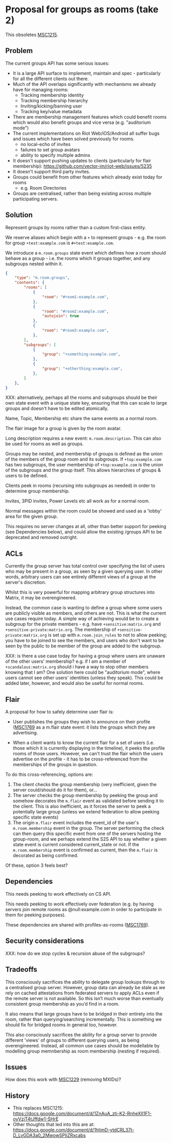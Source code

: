 # Proposal for groups as rooms (take 2)

This obsoletes [MSC1215](https://github.com/matrix-org/matrix-doc/issues/1215).

## Problem

The current groups API has some serious issues:
 * It is a large API surface to implement, maintain and spec - particularly for
   all the different clients out there.
 * Much of the API overlaps significantly with mechanisms we already have for
   managing rooms:
   * Tracking membership identity
   * Tracking membership hierarchy
   * Inviting/kicking/banning user
   * Tracking key/value metadata
 * There are membership management features which could benefit rooms which
   would also benefit groups and vice versa (e.g. "auditorium mode")
 * The current implementations on Riot Web/iOS/Android all suffer bugs and
   issues which have been solved previously for rooms.
   * no local-echo of invites
   * failures to set group avatars
   * ability to specify multiple admins
 * It doesn't support pushing updates to clients (particularly for flair
   membership): https://github.com/vector-im/riot-web/issues/5235
 * It doesn't support third party invites.
 * Groups could benefit from other features which already exist today for rooms
   * e.g. Room Directories
 * Groups are centralised, rather than being existing across multiple
   participating servers.

## Solution

Represent groups by rooms rather than a custom first-class entity.

We reserve aliases which begin with a `+` to represent groups - e.g. the room
for group `+test:example.com` is `#+test:example.com`.

We introduce a `m.room.groups` state event which defines how a room should
behave as a group - i.e. the rooms which it groups together, and any subgroups
nested within it.

```json
{
    "type": "m.room.groups",
    "contents": {
        "rooms": [
            {
                "room": "#room1:example.com",
            },
            {
                "room": "#room2:example.com",
                "autojoin": true
            },
            {
                "room": "#room3:example.com",
            },
        ],
        "subgroups": [
            {
                "group": "+something:example.com",
            },
            {
                "group": "+otherthing:example.com",
            },
        ]
    },
}
```

XXX: alternatively, perhaps all the rooms and subgroups should be their own
state event with a unique state key, ensuring that this can scale to large
groups and doesn't have to be edited atomically.

Name, Topic, Membership etc share the same events as a normal room.

The flair image for a group is given by the room avatar.

Long description requires a new event: `m.room.description`.  This can also be
used for rooms as well as groups.

Groups may be nested, and membership of groups is defined as the union of the
members of the group room and its subgroups.  If `+top:example.com` has two
subgroups, the user membership of `+top:example.com` is the union of the
subgroups and the group itself.  This allows hierarchies of groups & users to be
defined.

Clients peek in rooms (recursing into subgroups as needed) in order to determine
group membership.

Invites, 3PID invites, Power Levels etc all work as for a normal room.

Normal messages within the room could be showed and used as a 'lobby' area for
the given group.

This requires no server changes at all, other than better support for peeking
(see Dependencies below), and could allow the existing /groups API to be
deprecated and removed outright.

## ACLs

Currently the group server has total control over specifying the list of users
who may be present in a group, as seen by a given querying user. In other words,
arbitrary users can see entirely different views of a group at the server's
discretion.

Whilst this is very powerful for mapping arbitrary group structures into Matrix,
it may be overengineered.

Instead, the common case is wanting to define a group where some users are
publicly visible as members, and others are not.  This is what the current use
cases require today.  A simple way of achieving would be to create a subgroup
for the private members - e.g. have `+sensitive:matrix.org` and
`+sensitive-private:matrix.org`.  The membership of
`+sensitive-private:matrix.org` is set up with `m.room.join_rules` to not to
allow peeking; you have to be joined to see the members, and users who don't
want to be seen by the public to be member of the group are added to the
subgroup.

XXX: is there a use case today for having a group where users are unaware of the
other users' membership?  e.g. if I am a member of `+scandalous:matrix.org`
should i have a way to stop other members knowing that I am?  One solution here
could be "auditorium mode", where users cannot see other users' identities
(unless they speak).   This could be added later, however, and would also be
useful for normal rooms.

## Flair

A proposal for how to safely determine user flair is:

 * User publishes the groups they wish to announce on their profile
   ([MSC1769](https://github.com/matrix-org/matrix-doc/issues/1769)
   as a m.flair state event: it lists the groups which they are advertising.
   
 * When a client wants to know the current flair for a set of users (i.e.
   those which it is currently displaying in the timeline), it peeks the
   profile rooms of those users.  However, we can't trust the flair which the
   users advertise on the profile - it has to be cross-referenced from the
   memberships of the groups in question.
   
To do this cross-referencing, options are:

 1. The client checks the group membership (very inefficient, given the server
    could/should do it for them), or...
 2. The server checks the group membership by peeking the group and somehow
    decorates the `m.flair` event as validated before sending it to the client.
    This is also inefficient, as it forces the server to peek a potentially large
    group (unless we extend federation to allow peeking specific state events)
 3. The origin `m.flair` event includes the event_id of the user's
    `m.room.membership` event in the group.  The server performing the check can
    then query this specific event from one of the servers hosting the group-room,
    and we perhaps extend the S2S API to say whether a given state event is current
    considered current_state or not.  If the `m.room.membership` event is confirmed
    as current, then the `m.flair` is decorated as being confirmed.

Of these, option 3 feels best?

## Dependencies

This needs peeking to work effectively on CS API.

This needs peeking to work effectively over federation (e.g. by having servers
join remote rooms as @null:example.com in order to participate in them for
peeking purposes).

These dependencies are shared with profiles-as-rooms
([MSC1769](https://github.com/matrix-org/matrix-doc/issues/1769)).

## Security considerations

XXX: how do we stop cycles & recursion abuse of the subgroups?

## Tradeoffs

This consciously sacrifices the ability to delegate group lookups through
to a centralised group server.  However, group data can already be stale as we
rely on cached attestations from federated servers to apply ACLs even if the
remote server is not available.  So this isn’t much worse than eventually
consistent group membership as you’d find in a room.

It also means that large groups have to be bridged in their entirety into the
room, rather than querying/searching incrementally.  This is something we should
fix for bridged rooms in general too, however.

This also consciously sacrifices the ability for a group server to provide
different 'views' of groups to different querying users, as being
overengineered.  Instead, all common use cases should be modellable by modelling
group memnbership as room membership (nesting if required).

## Issues

How does this work with
[MSC1229](https://github.com/matrix-org/matrix-doc/issues/1229) (removing MXIDs)?

## History

 * This replaces MSC1215: https://docs.google.com/document/d/1ZnAuA_zti-K2-RnheXII1F1-oyVziT4tJffdw1-SHrE
 * Other thoughts that led into this are at: https://docs.google.com/document/d/1hljmD-ytdCRL37t-D_LvGDA3a0_2MwowSPIiZRxcabs

